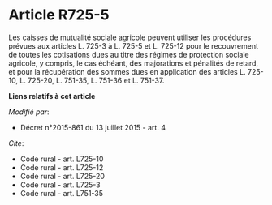 # Article R725-5

Les caisses de mutualité sociale agricole peuvent utiliser les procédures prévues aux articles L. 725-3 à L. 725-5 et L.
725-12 pour le recouvrement de toutes les cotisations dues au titre des régimes de protection sociale agricole, y compris, le
cas échéant, des majorations et pénalités de retard, et pour la récupération des sommes dues en application des articles L.
725-10, L. 725-20, L. 751-35, L. 751-36 et L. 751-37.

**Liens relatifs à cet article**

_Modifié par_:

  - Décret n°2015-861 du 13 juillet 2015 - art. 4

_Cite_:

  - Code rural - art. L725-10
  - Code rural - art. L725-12
  - Code rural - art. L725-20
  - Code rural - art. L725-3
  - Code rural - art. L751-35
